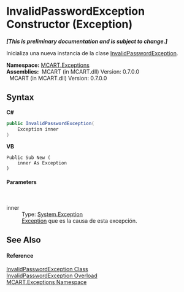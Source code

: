 # InvalidPasswordException Constructor (Exception)
 _**\[This is preliminary documentation and is subject to change.\]**_

Inicializa una nueva instancia de la clase <a href="6d95c121-2346-36a8-ad95-211591f08af4">InvalidPasswordException</a>.

**Namespace:**&nbsp;<a href="36e6166c-cb29-ee06-1b8a-ebc61fae7b0a">MCART.Exceptions</a><br />**Assemblies:**&nbsp;&nbsp;MCART (in MCART.dll) Version: 0.7.0.0<br />&nbsp;&nbsp;MCART (in MCART.dll) Version: 0.7.0.0<br />

## Syntax

**C#**<br />
``` C#
public InvalidPasswordException(
	Exception inner
)
```

**VB**<br />
``` VB
Public Sub New ( 
	inner As Exception
)
```


#### Parameters
&nbsp;<dl><dt>inner</dt><dd>Type: <a href="http://msdn2.microsoft.com/es-es/library/c18k6c59" target="_blank">System.Exception</a><br /><a href="http://msdn2.microsoft.com/es-es/library/c18k6c59" target="_blank">Exception</a> que es la causa de esta excepción.</dd></dl>

## See Also


#### Reference
<a href="6d95c121-2346-36a8-ad95-211591f08af4">InvalidPasswordException Class</a><br /><a href="e460a76c-6657-0648-ef91-c31244bf1a20">InvalidPasswordException Overload</a><br /><a href="36e6166c-cb29-ee06-1b8a-ebc61fae7b0a">MCART.Exceptions Namespace</a><br />